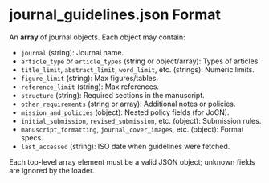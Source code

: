 # journal_guidelines.json Format

An **array** of journal objects. Each object may contain:

- `journal` (string): Journal name.
- `article_type` or `article_types` (string or object/array): Types of articles.
- `title_limit`, `abstract_limit`, `word_limit`, etc. (strings): Numeric limits.
- `figure_limit` (string): Max figures/tables.
- `reference_limit` (string): Max references.
- `structure` (string): Required sections in the manuscript.
- `other_requirements` (string or array): Additional notes or policies.
- `mission_and_policies` (object): Nested policy fields (for JoCN).
- `initial_submission`, `revised_submission`, etc. (object): Submission rules.
- `manuscript_formatting`, `journal_cover_images`, etc. (object): Format specs.
- `last_accessed` (string): ISO date when guidelines were fetched.

Each top-level array element must be a valid JSON object; unknown fields are
ignored by the loader.
